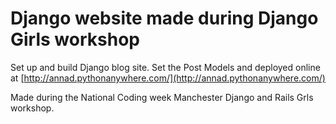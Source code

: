 # Django website made during Django Girls workshop

Set up and build Django blog site. Set the Post Models and deployed online at [http://annad.pythonanywhere.com/](http://annad.pythonanywhere.com/)

Made during the National Coding week Manchester Django and Rails Grls workshop.

